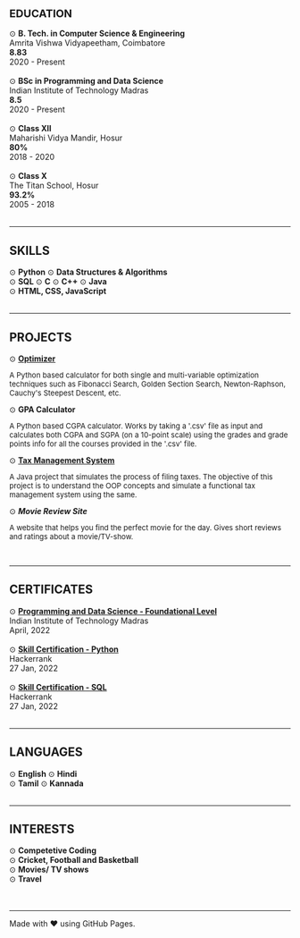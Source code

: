 <div> <!--Education-->
    <h2 style="font-size: 19px">EDUCATION</h2>
    ⊙ <strong>B. Tech. in Computer Science & Engineering</strong> <br>
    Amrita Vishwa Vidyapeetham, Coimbatore <br>
    <b>8.83</b> <br>
    2020 - Present
    <br><br>
    ⊙ <strong>BSc in Programming and Data Science</strong> <br>
    Indian Institute of Technology Madras <br>
    <b>8.5</b> <br>
    2020 - Present
    <br><br>
    ⊙ <strong>Class XII</strong> <br> 
    Maharishi Vidya Mandir, Hosur <br>
    <b>80%</b> <br>
    2018 - 2020
    <br><br>
    ⊙ <strong>Class X</strong> <br>
    The Titan School, Hosur <br>
    <b>93.2%</b> <br>
    2005 - 2018
    <br><br>
</div><hr>

<div> <!--Skills-->
    <h2>SKILLS</h2>
    ⊙ <strong>Python</strong> ⊙ <strong>Data Structures & Algorithms</strong> <br>
    ⊙ <strong>SQL</strong> ⊙ <strong>C</strong> ⊙ <strong>C++</strong> ⊙ <strong>Java</strong> <br>
    ⊙ <strong>HTML, CSS, JavaScript</strong> 
    <br><br>
</div><hr>

<div> <!--Personal Projects-->
    <h2>PROJECTS</h2>
    ⊙ <strong><a href="https://github.com/MusicViking/Optimization-and-Numerical-Methods">Optimizer</a></strong> <br>
    <p style="font-size: 13px">A Python based calculator for both single and multi-variable optimization techniques such as Fibonacci Search, Golden Section Search, Newton-Raphson, Cauchy's Steepest Descent, etc. </p>
    ⊙ <strong>GPA Calculator</strong> <br>
    <p style="font-size: 13px">A Python based CGPA calculator. Works by taking a '.csv' file as input and calculates both CGPA and SGPA (on a 10-point scale) using the grades and grade points info for all the courses provided in the '.csv' file.</p>
    ⊙ <strong><a href="https://github.com/MusicViking/Tax-Management-System">Tax Management System</a></strong> <br>
    <p style="font-size: 13px">A Java project that simulates the process of filing taxes. The objective of this project is to understand the OOP concepts and simulate a functional tax management system using the same. </p>
    ⊙ <strong><em>Movie Review Site</em></strong> <br>
    <p style="font-size: 13px">A website that helps you find the perfect movie for the day. Gives short reviews and ratings about a movie/TV-show.</p>
    <br>
</div><hr>

<div> <!--Certificates-->
    <h2>CERTIFICATES</h2>
   ⊙ <strong><a href="https://drive.google.com/file/d/1-6ebuPItDKnzw9k3zPPMlLx6nY-DXFue/view?usp=sharing">Programming and Data Science - Foundational Level</a></strong> <br>
   Indian Institute of Technology Madras <br>
   April, 2022
   <br><br>
   ⊙ <strong><a href="https://www.hackerrank.com/certificates/94e3b1f849f2">Skill Certification - Python</a></strong> <br>
   Hackerrank <br>
   27 Jan, 2022 
   <br><br>
   ⊙ <strong><a href="https://www.hackerrank.com/certificates/02dd312b5dec">Skill Certification - SQL</a></strong> <br>
   Hackerrank <br>
   27 Jan, 2022
   <br><br>
</div><hr>

<div> <!--Languages-->
    <h2>LANGUAGES</h2>
   ⊙ <strong>English</strong> ⊙ <strong>Hindi</strong> <br>
   ⊙ <strong>Tamil</strong> ⊙ <strong>Kannada</strong> 
    <br><br>
</div><hr>

<div> <!--Interests-->
    <h2>INTERESTS</h2>
   ⊙ <strong>Competetive Coding</strong> <br>
   ⊙ <strong>Cricket, Football and Basketball</strong> <br>
   ⊙ <strong>Movies/ TV shows</strong> <br>
   ⊙ <strong>Travel</strong> <br>
    <br><br>
</div><hr>

Made with ❤️ using GitHub Pages.
